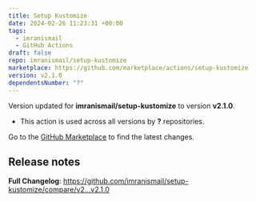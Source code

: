 ```yaml
---
title: Setup Kustomize
date: 2024-02-26 11:23:31 +00:00
tags:
  - imranismail
  - GitHub Actions
draft: false
repo: imranismail/setup-kustomize
marketplace: https://github.com/marketplace/actions/setup-kustomize
version: v2.1.0
dependentsNumber: "?"
---
```



Version updated for **imranismail/setup-kustomize** to version **v2.1.0**.
- This action is used across all versions by **?** repositories.

Go to the [GitHub Marketplace](https://github.com/marketplace/actions/setup-kustomize) to find the latest changes.

## Release notes

**Full Changelog**: https://github.com/imranismail/setup-kustomize/compare/v2...v2.1.0
